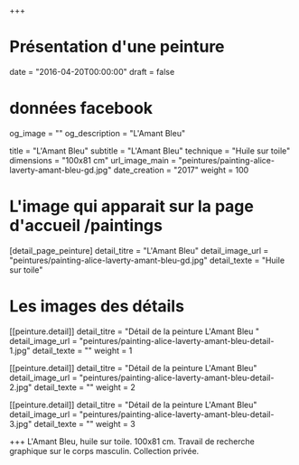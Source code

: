 +++
# Présentation d'une peinture
date = "2016-04-20T00:00:00"
draft = false

# données facebook
og_image = ""
og_description = "L'Amant Bleu"

title = "L'Amant Bleu"
subtitle = "L'Amant Bleu"
technique = "Huile sur toile"
dimensions = "100x81 cm"
url_image_main = "peintures/painting-alice-laverty-amant-bleu-gd.jpg"
date_creation = "2017"
weight = 100

# L'image qui apparait sur la page d'accueil /paintings
[detail_page_peinture]
detail_titre = "L'Amant Bleu"
detail_image_url = "peintures/painting-alice-laverty-amant-bleu-gd.jpg"
detail_texte = "Huile sur toile"

# Les images des détails
[[peinture.detail]]
detail_titre = "Détail de la peinture L'Amant Bleu "
detail_image_url = "peintures/painting-alice-laverty-amant-bleu-detail-1.jpg"
detail_texte = ""
weight = 1

[[peinture.detail]]
detail_titre = "Détail de la peinture L'Amant Bleu"
detail_image_url = "peintures/painting-alice-laverty-amant-bleu-detail-2.jpg"
detail_texte = ""
weight = 2

[[peinture.detail]]
detail_titre = "Détail de la peinture L'Amant Bleu"
detail_image_url = "peintures/painting-alice-laverty-amant-bleu-detail-3.jpg"
detail_texte = ""
weight = 3

+++
L'Amant Bleu, huile sur toile. 100x81 cm. Travail de recherche graphique sur le corps masculin. Collection privée.
